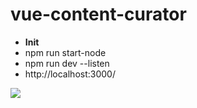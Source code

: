 # vue-content-curator



<ul>
    <li><b>Init</b></li>
    <li>npm run start-node</li>
    <li>npm run dev --listen</li>
    <li>http://localhost:3000/</li>
</ul>




![](vue-shirt-shop.gif)